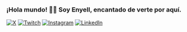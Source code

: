 ### ¡Hola mundo! 👋🏾 Soy Enyell, encantado de verte por aquí.
[![X](https://img.icons8.com/ios-filled/50/000000/x.png)](https://twitter.com/Nokx1z)
[![Twitch](https://img.icons8.com/ios-filled/50/000000/twitch.png)](https://www.twitch.tv/nokx1z)
[![Instagram](https://img.icons8.com/ios-filled/50/000000/instagram-new.png)](https://www.instagram.com/nokx1z)
[![LinkedIn](https://img.icons8.com/ios-filled/50/000000/linkedin.png)](https://www.linkedin.com/in/enyellduarte)

<!--
**Nokx1z/Nokx1z** is a ✨ _special_ ✨ repository because its `README.md` (this file) appears on your GitHub profile.

Here are some ideas to get you started:

- 🔭 I’m currently working on ...
- 🌱 I’m currently learning ...
- 👯 I’m looking to collaborate on ...
- 🤔 I’m looking for help with ...
- 💬 Ask me about ...
- 📫 How to reach me: ...
- 😄 Pronouns: ...
- ⚡ Fun fact: ...
-->
